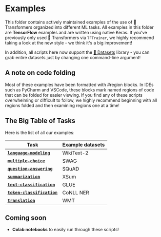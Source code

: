 <!---
Copyright 2021 The HuggingFace Team. All rights reserved.
Licensed under the Apache License, Version 2.0 (the "License");
you may not use this file except in compliance with the License.
You may obtain a copy of the License at

    http://www.apache.org/licenses/LICENSE-2.0

Unless required by applicable law or agreed to in writing, software
distributed under the License is distributed on an "AS IS" BASIS,
WITHOUT WARRANTIES OR CONDITIONS OF ANY KIND, either express or implied.
See the License for the specific language governing permissions and
limitations under the License.
-->

# Examples

This folder contains actively maintained examples of the use of 🤗 Transformers organized into different ML tasks. All examples in this folder are **TensorFlow** examples and are written using native Keras. If you've previously only used 🤗 Transformers via `TFTrainer`, we highly recommend taking a look at the new style - we think it's a big improvement!

In addition, all scripts here now support the [🤗 Datasets](https://github.com/huggingface/datasets) library - you can grab entire datasets just by changing one command-line argument!

## A note on code folding

Most of these examples have been formatted with #region blocks. In IDEs such as PyCharm and VSCode, these blocks mark
named regions of code that can be folded for easier viewing. If you find any of these scripts overwhelming or difficult
to follow, we highly recommend beginning with all regions folded and then examining regions one at a time!

## The Big Table of Tasks

Here is the list of all our examples:

| Task | Example datasets |
|---|---|
| [**`language-modeling`**](https://github.com/huggingface/transformers/tree/main/examples/tensorflow/language-modeling) | WikiText-2
| [**`multiple-choice`**](https://github.com/huggingface/transformers/tree/main/examples/tensorflow/multiple-choice) | SWAG
| [**`question-answering`**](https://github.com/huggingface/transformers/tree/main/examples/tensorflow/question-answering) | SQuAD
| [**`summarization`**](https://github.com/huggingface/transformers/tree/main/examples/tensorflow/summarization) | XSum
| [**`text-classification`**](https://github.com/huggingface/transformers/tree/main/examples/tensorflow/text-classification) | GLUE
| [**`token-classification`**](https://github.com/huggingface/transformers/tree/main/examples/tensorflow/token-classification) | CoNLL NER
| [**`translation`**](https://github.com/huggingface/transformers/tree/main/examples/tensorflow/translation) | WMT

## Coming soon

- **Colab notebooks** to easily run through these scripts!
